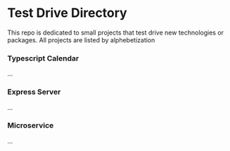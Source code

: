 # Test Drive Directory

This repo is dedicated to small projects that test drive new technologies or packages. All projects are listed by alphebetization

### Typescript Calendar

...

### Express Server

...

### Microservice

...
